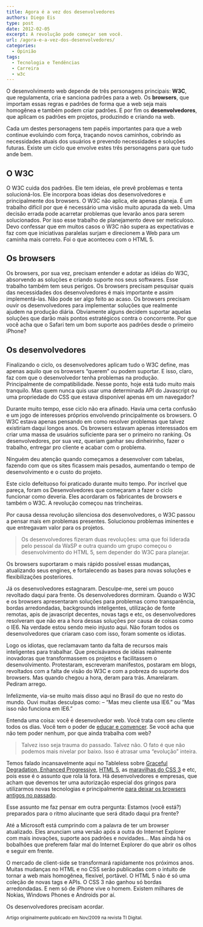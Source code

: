 ```yaml
---
title: Agora é a vez dos desenvolvedores
authors: Diego Eis
type: post
date: 2012-02-05
excerpt: A revolução pode começar sem você.
url: /agora-e-a-vez-dos-desenvolvedores/
categories:
  - Opinião
tags:
  - Tecnologia e Tendências
  - Carreira
  - w3c
---
```

O desenvolvimento web depende de três personagens principais: **W3C**, que regulamenta, cria e sanciona padrões para a web. Os **browsers**, que importam essas regras e padrões de forma que a web seja mais homogênea e também podem criar padrões. E por fim os **desenvolvedores**, que aplicam os padrões em projetos, produzindo e criando na web.

Cada um destes personagens tem papéis importantes para que a web continue evoluindo com força, traçando novos caminhos, cobrindo as necessidades atuais dos usuários e prevendo necessidades e soluções futuras. Existe um ciclo que envolve estes três personagens para que tudo ande bem.

## O W3C

O W3C cuida dos padrões. Ele tem ideias, ele prevê problemas e tenta solucioná-los. Ele incorpora boas ideias dos desenvolvedores e principalmente dos browsers. O W3C não aplica, ele apenas planeja. É um trabalho difícil por que é necessário uma visão muito apurada da web. Uma decisão errada pode acarretar problemas que levarão anos para serem solucionados. Por isso esse trabalho de planejamento deve ser meticuloso. Devo confessar que em muitos casos o W3C não supera as expectativas e faz com que iniciativas paralelas surjam e direcionem a Web para um caminha mais correto. Foi o que aconteceu com o HTML 5.

## Os browsers

Os browsers, por sua vez, precisam entender e adotar as idéias do W3C, absorvendo as soluções e criando suporte nos seus softwares. Esse trabalho também tem seus perigos. Os browsers precisam pesquisar quais das necessidades dos desenvolvedores é mais importante e assim implementá-las. Não pode ser algo feito ao acaso. Os browsers precisam ouvir os desenvolvedores para implementar soluções que realmente ajudem na produção diária. Obviamente alguns decidem suportar aquelas soluções que darão mais pontos estratégicos contra o concorrente. Por que você acha que o Safari tem um bom suporte aos padrões desde o primeiro iPhone?

## Os desenvolvedores

Finalizando o ciclo, os desenvolvedores aplicam tudo o W3C define, mas apenas aquilo que os browsers “querem” ou podem suportar. E isso, claro, faz com que o desenvolvedor tenha problemas na produção. Principalmente de compatibilidade. Nesse ponto, hoje está tudo muito mais tranquilo. Mas quem nunca quis usar uma determinada API do Javascript ou uma propriedade do CSS que estava disponível apenas em um navegador?

Durante muito tempo, esse ciclo não era afinado. Havia uma certa confusão e um jogo de interesses próprios envolvendo principalmente os browsers. O W3C estava apenas pensando em como resolver problemas que talvez existiriam daqui longos anos. Os browsers estavam apenas interessados em criar uma massa de usuários suficiente para ser o primeiro no ranking. Os desenvolvedores, por sua vez, queriam ganhar seu dinheirinho, fazer o trabalho, entregar pro cliente e acabar com o problema.
  
Ninguém deu atenção quando começamos a desenvolver com tabelas, fazendo com que os sites ficassem mais pesados, aumentando o tempo de desenvolvimento e o custo do projeto. 

Este ciclo defeituoso foi praticado durante muito tempo. Por incrível que pareça, foram os Desenvolvedores que começaram a fazer o ciclo funcionar como deveria. Eles acordaram os fabricantes de browsers e também o W3C. A revolução começou nas trincheiras.

Por causa dessa revolução silenciosa dos desenvolvedores, o W3C passou a pensar mais em problemas presentes. Solucionou problemas iminentes e que entregavam valor para os projetos. 

> Os desenvolvedores fizeram duas revoluções: uma que foi liderada pelo pessoal da WaSP e outra quando um grupo começou o desenvolvimento do HTML 5, sem depender do W3C para planejar.

Os browsers suportaram o mais rápido possível essas mudanças, atualizando seus engines, e fortalecendo as bases para novas soluções e flexibilizações posteriores.

Já os desenvolvedores estagnaram. Desculpe-me, serei um pouco revoltado daqui para frente. Os desenvolvedores dormiram. Quando o W3C e os browsers apresentaram soluções para problemas como transparência, bordas arredondadas, backgrounds inteligentes, utilização de fonte remotas, apis de javascript decentes, novas tags e etc, os desenvolvedores resolveram que não era a hora dessas soluções por causa de coisas como o IE6. Na verdade estou sendo meio injusto aqui. Não foram todos os desenvolvedores que criaram caso com isso, foram somente os idiotas.

Logo os idiotas, que reclamavam tanto da falta de recursos mais inteligentes para trabalhar. Que precisávamos de idéias realmente inovadoras que transformassem os projetos e facilitassem o desenvolvimento. Protestaram, escreveram manifestos, postaram em blogs, revoltados com a falta de visão do W3C e com a pobreza do suporte dos browsers. Mas quando chegou a hora, deram para trás. Amarelaram. Pediram arrego.

Infelizmente, via-se muito mais disso aqui no Brasil do que no resto do mundo. Ouvi muitas desculpas como: &#8211; &#8220;Mas meu cliente usa IE6.&#8221; ou &#8220;Mas isso não funciona em IE6.&#8221;
  
Entenda uma coisa: você é desenvolvedor web. Você trata com seu cliente todos os dias. Você tem o poder de [educar e convencer][1]. Se você acha que não tem poder nenhum, por que ainda trabalha com web?

> Talvez isso seja trauma do passado. Talvez não. O fato é que não podemos mais nivelar por baixo. Isso é atrasar uma &#8220;evolução&#8221; inteira.

Temos falado incansavelmente aqui no Tableless sobre [Graceful Degradation, Enhanced Progressive][2], [HTML 5][3], as [maravilhas do CSS 3][4] e etc, pois esse é o assunto que rola lá fora. Há desenvolvedores e empresas, que acham que devemos ter uma autorização especial dos gringos para utilizarmos novas tecnologias e principalmente [para deixar os browsers antigos no passado][5].

Esse assunto me faz pensar em outra pergunta: Estamos (você está?) preparados para o ritmo alucinante que será ditado daqui pra frente?
  
Até a Microsoft está cumprindo com a palavra de ter um browser atualizado. Eles anunciam uma versão após a outra do Internet Explorer com mais inovações, suporte aos padrões e novidades&#8230; Mas ainda há os bobalhões que preferem falar mal do Internet Explorer do que abrir os olhos e seguir em frente.

O mercado de client-side se transformará rapidamente nos próximos anos. Muitas mudanças no HTML e no CSS serão publicadas com o intuito de tornar a web mais homogênea, flexível, portável. O HTML 5 não é só uma coleção de novas tags e APIs. O CSS 3 não ganhou só bordas arredondadas. E nem só de iPhone vive o homem. Existem milhares de Nokias, Windows Phones e Androids por aí.

Os desenvolvedores precisam acordar.

<small>Artigo originalmente publicado em Nov/2009 na revista TI Digital.</small>

 [1]: https://tableless.com.br/convencimento-e-educacao-liberdade/ "Convencimento e educação = liberdade"
 [2]: https://tableless.com.br/bem-vindo-a-xangrila-parte-1/ "Bem vindo a Xangri-lá – Parte 1"
 [3]: https://tableless.com.br/categoria/client-side/html-css/html5-client-side/
 [4]: https://tableless.com.br/categoria/client-side/html-css/css3/
 [5]: https://tableless.com.br/browsers-antigos-guerra-contra-o-terror/